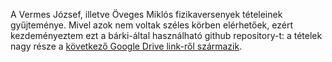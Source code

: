 A Vermes József, illetve Öveges Miklós fizikaversenyek tételeinek gyűjteménye. Mivel azok nem voltak széles körben elérhetőek, ezért kezdeményeztem ezt a bárki-által használható github repository-t: a tételek nagy része a [következő Google Drive link-ről származik](https://drive.google.com/drive/folders/11B3eOhs1HbWsoFiBs6OhA_iYPRUQt4CZ).

